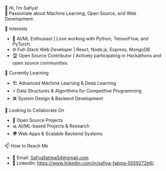 👋 Hi, I’m Safiya!  
🚀 Passionate about Machine Learning, Open Source, and Web Development.  

👀 Interests    
- 🤖 AI/ML Enthusiast | Love working with Python, TensorFlow, and PyTorch     
- 🌐 Full-Stack Web Developer | React, Node.js, Express, MongoDB  
- 🏆 Open Source Contributor | Actively participating in Hackathons and open source communities
 
🌱 Currently Learning  
- 🏗️ Advanced Machine Learning & Deep Learning  
- ⚡ Data Structures & Algorithms for Competitive Programming  
- 🛠️ System Design & Backend Development  

💞️ Looking to Collaborate On  
- 🎯 Open Source Projects 
- 📊 AI/ML-based Projects & Research  
- 🌍 Web Apps & Scalable Backend Systems  

📫 How to Reach Me  
- 📩 Email: Safiyafatima54@gmail.com
- 💬 LinkedIn: https://www.linkedin.com/in/safiya-fatima-5559272b6/  
<!---
Soha721/Soha721 is a ✨ special ✨ repository because its `README.md` (this file) appears on your GitHub profile.
You can click the Preview link to take a look at your changes.
--->
